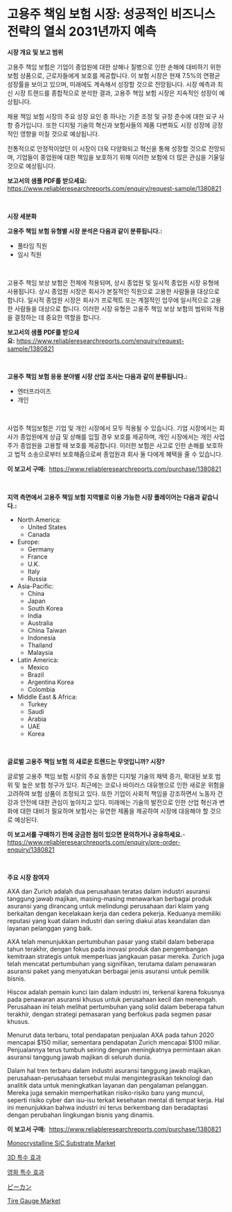 <p><h1>고용주 책임 보험 시장: 성공적인 비즈니스 전략의 열쇠 2031년까지 예측</h1></p><p><strong>시장 개요 및 보고 범위</strong></p>
<p><p>고용주 책임 보험은 기업이 종업원에 대한 상해나 질병으로 인한 손해에 대비하기 위한 보험 상품으로, 근로자들에게 보호를 제공합니다. 이 보험 시장은 현재 7.5%의 연평균 성장률을 보이고 있으며, 미래에도 계속해서 성장할 것으로 전망됩니다. 시장 예측과 최신 시장 트렌드를 종합적으로 분석한 결과, 고용주 책임 보험 시장은 지속적인 성장이 예상됩니다. </p><p>채용 책임 보험 시장의 주요 성장 요인 중 하나는 기준 조정 및 규정 준수에 대한 요구 사항 증가입니다. 또한 디지털 기술의 혁신과 보험사들의 제품 다변화도 시장 성장에 긍정적인 영향을 미칠 것으로 예상됩니다. </p><p>전통적으로 안정적이었던 이 시장이 더욱 다양화되고 혁신을 통해 성장할 것으로 전망되며, 기업들이 종업원에 대한 책임을 보호하기 위해 이러한 보험에 더 많은 관심을 기울일 것으로 예상됩니다.</p></p>
<p><strong>보고서의 샘플 PDF를 받으세요:</strong> <a href="https://www.reliableresearchreports.com/enquiry/request-sample/1380821">https://www.reliableresearchreports.com/enquiry/request-sample/1380821</a></p>
<p>&nbsp;</p>
<p><strong>시장 세분화</strong></p>
<p><strong>고용주 책임 보험 유형별 시장 분석은 다음과 같이 분류됩니다.:</strong></p>
<p><ul><li>풀타임 직원</li><li>임시 직원</li></ul></p>
<p>&nbsp;</p>
<p><p>고용주 책임 보상 보험은 전체에 적용되며, 상시 종업원 및 일시적 종업원 시장 유형에 사용됩니다. 상시 종업원 시장은 회사가 본질적인 직원으로 고용한 사람들을 대상으로 합니다. 일시적 종업원 시장은 회사가 프로젝트 또는 계절적인 업무에 일시적으로 고용한 사람들을 대상으로 합니다. 이러한 시장 유형은 고용주 책임 보상 보험의 범위와 적용을 결정하는 데 중요한 역할을 합니다.</p></p>
<p><strong>보고서의 샘플 PDF를 받으세요:</strong>&nbsp;<a href="https://www.reliableresearchreports.com/enquiry/request-sample/1380821">https://www.reliableresearchreports.com/enquiry/request-sample/1380821</a></p>
<p>&nbsp;</p>
<p><strong> 고용주 책임 보험 응용 분야별 시장 산업 조사는 다음과 같이 분류됩니다.:</strong></p>
<p><ul><li>엔터프라이즈</li><li>개인</li></ul></p>
<p>&nbsp;</p>
<p><p>사업주 책임보험은 기업 및 개인 시장에서 모두 적용될 수 있습니다. 기업 시장에서는 회사가 종업원에게 상급 및 상해를 입힐 경우 보호를 제공하며, 개인 시장에서는 개인 사업주가 종업원을 고용할 때 보호를 제공합니다. 이러한 보험은 사고로 인한 손해를 보호하고 법적 소송으로부터 보호해줌으로써 종업원과 회사 둘 다에게 혜택을 줄 수 있습니다.</p></p>
<p><strong>이 보고서 구매:</strong>&nbsp; <a href="https://www.reliableresearchreports.com/purchase/1380821">https://www.reliableresearchreports.com/purchase/1380821</a></p>
<p>&nbsp;</p>
<p><strong>지역 측면에서 고용주 책임 보험 지역별로 이용 가능한 시장 플레이어는 다음과 같습니다.:</strong></p>
<p><ul>
    <li>
        North America:
        <ul>
            <li>United States</li>
            <li>Canada</li>
        </ul>
    </li>
    <li>
        Europe:
        <ul>
            <li>Germany</li>
            <li>France</li>
            <li>U.K.</li>
            <li>Italy</li>
            <li>Russia</li>
        </ul>
    </li>
    <li>
        Asia-Pacific:
        <ul>
            <li>China</li>
            <li>Japan</li>
            <li>South Korea</li>
            <li>India</li>
            <li>Australia</li>
            <li>China Taiwan</li>
            <li>Indonesia</li>
            <li>Thailand</li>
            <li>Malaysia</li>
        </ul>
    </li>
    <li>
        Latin America:
        <ul>
            <li>Mexico</li>
            <li>Brazil</li>
            <li>Argentina Korea</li>
            <li>Colombia</li>
        </ul>
    </li>
    <li>
        Middle East & Africa:
        <ul>
            <li>Turkey</li>
            <li>Saudi</li>
            <li>Arabia</li>
            <li>UAE</li>
            <li>Korea</li>
        </ul>
    </li>
    </ul></p>
<p>&nbsp;</p>
<p><strong>글로벌 고용주 책임 보험 의 새로운 트렌드는 무엇입니까? 시장?</strong></p>
<p><p>글로벌 고용주 책임 보험 시장의 주요 동향은 디지털 기술의 채택 증가, 확대된 보호 범위 및 높은 보험 청구가 있다. 최근에는 코로나 바이러스 대유행으로 인한 새로운 위험을 고려하여 보험 상품이 조정되고 있다. 또한 기업이 사회적 책임을 강조하면서 노동자 건강과 안전에 대한 관심이 높아지고 있다. 미래에는 기술의 발전으로 인한 산업 혁신과 변화에 대한 대비가 필요하며 보험사는 유연한 제품을 제공하여 시장에 대응해야 할 것으로 예상된다.</p></p>
<p><strong>이 보고서를 구매하기 전에 궁금한 점이 있으면 문의하거나 공유하세요.</strong>- <a href="https://www.reliableresearchreports.com/enquiry/pre-order-enquiry/1380821">https://www.reliableresearchreports.com/enquiry/pre-order-enquiry/1380821</a></p>
<p>&nbsp;</p>
<p><strong>주요 시장 참여자</strong></p>
<p><p>AXA dan Zurich adalah dua perusahaan teratas dalam industri asuransi tanggung jawab majikan, masing-masing menawarkan berbagai produk asuransi yang dirancang untuk melindungi perusahaan dari klaim yang berkaitan dengan kecelakaan kerja dan cedera pekerja. Keduanya memiliki reputasi yang kuat dalam industri dan sering diakui atas keandalan dan layanan pelanggan yang baik.</p><p>AXA telah menunjukkan pertumbuhan pasar yang stabil dalam beberapa tahun terakhir, dengan fokus pada inovasi produk dan pengembangan kemitraan strategis untuk memperluas jangkauan pasar mereka. Zurich juga telah mencatat pertumbuhan yang signifikan, terutama dalam penawaran asuransi paket yang menyatukan berbagai jenis asuransi untuk pemilik bisnis.</p><p>Hiscox adalah pemain kunci lain dalam industri ini, terkenal karena fokusnya pada penawaran asuransi khusus untuk perusahaan kecil dan menengah. Perusahaan ini telah melihat pertumbuhan yang solid dalam beberapa tahun terakhir, dengan strategi pemasaran yang berfokus pada segmen pasar khusus.</p><p>Menurut data terbaru, total pendapatan penjualan AXA pada tahun 2020 mencapai $150 miliar, sementara pendapatan Zurich mencapai $100 miliar. Penjualannya terus tumbuh seiring dengan meningkatnya permintaan akan asuransi tanggung jawab majikan di seluruh dunia.</p><p>Dalam hal tren terbaru dalam industri asuransi tanggung jawab majikan, perusahaan-perusahaan tersebut mulai mengintegrasikan teknologi dan analitik data untuk meningkatkan layanan dan pengalaman pelanggan. Mereka juga semakin memperhatikan risiko-risiko baru yang muncul, seperti risiko cyber dan isu-isu terkait kesehatan mental di tempat kerja. Hal ini menunjukkan bahwa industri ini terus berkembang dan beradaptasi dengan perubahan lingkungan bisnis yang dinamis.</p></p>
<p><strong>이 보고서 구매:</strong>&nbsp;&nbsp;<a href="https://www.reliableresearchreports.com/purchase/1380821">https://www.reliableresearchreports.com/purchase/1380821</a></p>
<p><p><a href="https://github.com/jerrycopelandthomaswsqd8q/Market-Research-Report-List-2/blob/main/monocrystalline-sic-substrate-market.md">Monocrystalline SiC Substrate Market</a></p><p><a href="https://github.com/BrettWeberrt8767765/Market-Research-Report-List-1/blob/main/194863911966.md">3D 특수 효과</a></p><p><a href="https://github.com/nuekbpymrrz5/Market-Research-Report-List-1/blob/main/435385011965.md">영화 특수 효과</a></p><p><a href="https://github.com/hilmi-2a/Market-Research-Report-List-1/blob/main/353343712963.md">ピーカン</a></p><p><a href="https://issuu.com/reportprime-2/docs/tire-gauge-market-size-2030.pptx">Tire Gauge Market</a></p></p>
